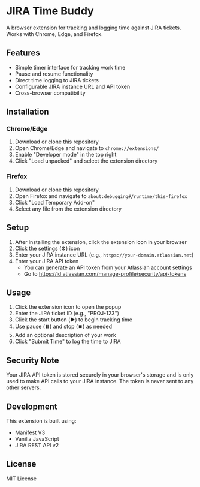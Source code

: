 # JIRA Time Buddy

A browser extension for tracking and logging time against JIRA tickets. Works with Chrome, Edge, and Firefox.

## Features

- Simple timer interface for tracking work time
- Pause and resume functionality
- Direct time logging to JIRA tickets
- Configurable JIRA instance URL and API token
- Cross-browser compatibility

## Installation

### Chrome/Edge
1. Download or clone this repository
2. Open Chrome/Edge and navigate to `chrome://extensions/`
3. Enable "Developer mode" in the top right
4. Click "Load unpacked" and select the extension directory

### Firefox
1. Download or clone this repository
2. Open Firefox and navigate to `about:debugging#/runtime/this-firefox`
3. Click "Load Temporary Add-on"
4. Select any file from the extension directory

## Setup

1. After installing the extension, click the extension icon in your browser
2. Click the settings (⚙️) icon
3. Enter your JIRA instance URL (e.g., `https://your-domain.atlassian.net`)
4. Enter your JIRA API token
   - You can generate an API token from your Atlassian account settings
   - Go to https://id.atlassian.com/manage-profile/security/api-tokens

## Usage

1. Click the extension icon to open the popup
2. Enter the JIRA ticket ID (e.g., "PROJ-123")
3. Click the start button (▶️) to begin tracking time
4. Use pause (⏸️) and stop (⏹️) as needed
5. Add an optional description of your work
6. Click "Submit Time" to log the time to JIRA

## Security Note

Your JIRA API token is stored securely in your browser's storage and is only used to make API calls to your JIRA instance. The token is never sent to any other servers.

## Development

This extension is built using:
- Manifest V3
- Vanilla JavaScript
- JIRA REST API v2

## License

MIT License 